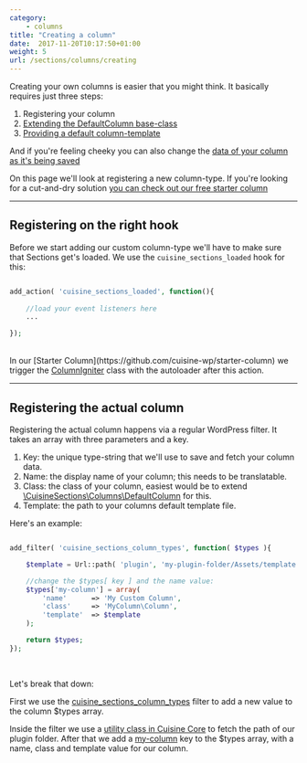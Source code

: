 ```yaml
---
category:
    - columns
title: "Creating a column"
date:  2017-11-20T10:17:50+01:00
weight: 5
url: /sections/columns/creating
---
```


Creating your own columns is easier that you might think. It basically requires just three steps:

1. Registering your column
2. [Extending the DefaultColumn base-class](/sections/columns/extending)
3. [Providing a default column-template](/sections/templating/columns)

And if you're feeling cheeky you can also change the [data of your column as it's being saved](/sections/columns/saving)

On this page we'll look at registering a new column-type.
If you're looking for a cut-and-dry solution [you can check out our free starter column](https://github.com/cuisine-wp/starter-column)

---

## Registering on the right hook

Before we start adding our custom column-type we'll have to make sure that Sections get's loaded. We use the `cuisine_sections_loaded` hook for this:

```php

add_action( 'cuisine_sections_loaded', function(){
		
	//load your event listeners here
	...

});
```

<br/>
In our [Starter Column](https://github.com/cuisine-wp/starter-column) we trigger the <ins>ColumnIgniter</ins> class with the autoloader after this action.

---

## Registering the actual column

Registering the actual column happens via a regular WordPress filter. It takes an array with three parameters and a key.

1. Key: the unique type-string that we'll use to save and fetch your column data.
2. Name: the display name of your column; this needs to be translatable.
3. Class: the class of your column, easiest would be to extend <ins>\CuisineSections\Columns\DefaultColumn</ins> for this.
4. Template: the path to your columns default template file.

Here's an example:

```php

add_filter( 'cuisine_sections_column_types', function( $types ){

	$template = Url::path( 'plugin', 'my-plugin-folder/Assets/template.php' );

	//change the $types[ key ] and the name value:
	$types['my-column'] = array(
		'name'		=> 'My Custom Column',
		'class'		=> 'MyColumn\Column',
		'template'	=> $template
	);

	return $types;
});

```
<br/>

Let's break that down:

First we use the <ins>cuisine_sections_column_types</ins> filter to add a new value to the column $types array.

Inside the filter we use a [utility class in Cuisine Core](/core/utilities/url) to fetch the path of our plugin folder. 
After that we add a <ins>my-column</ins> key to the $types array, with a name, class and template value for our column.

<br/>